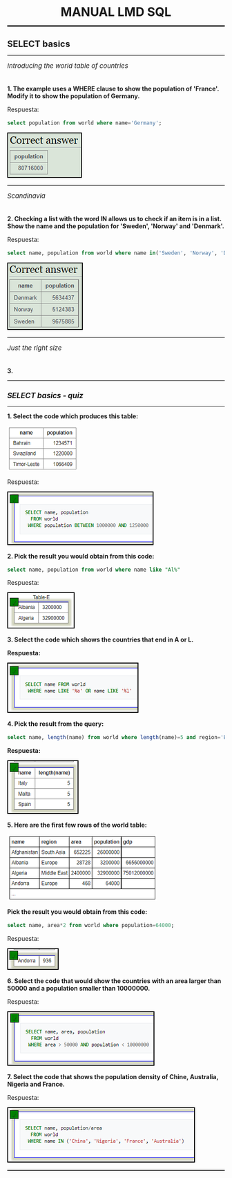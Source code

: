 <style>
  h1{
    text-align: center;
    font-weight: bold;
    border: none;
    margin-bottom: 3px;
  }

  h3{
    font-weight: bold;
    font-size: 20px;
    margin-bottom: 1px;
  }

  h5{
    font-size: 17px;
    margin-bottom: 2px;
  }

  h6{
    font-size: 15px;
    margin-top: 2px;
  }

  img{
    border: 2px solid black;
  }

  .exe{
    border: none;
  }

  .h1{
    border: none;
    height: 3px;
    color: black;
    background-color: black;
  }

  .line{
    border: none;
    height: 1px;
    color: black;
    background-color: black;
  }

  .line2{
    border: none;
    height: 2px;
    color: black;
    background-color: black;
  }
</style>

<h1>MANUAL LMD SQL</h1>
<hr class="h1">

<h3>SELECT basics</h3>
<hr class="line">

<h6>Introducing the world table of countries</h6>

<p><b>1. The example uses a WHERE clause to show the population of 'France'. Modify it to show the population of Germany.</b></p>

<p>Respuesta:</p>

```sql
select population from world where name='Germany';
```

<img src="img/apt1/ej1.png">

<hr class="line">

<h6>Scandinavia</h6>

<p><b>2. Checking a list with the word IN allows us to check if an item is in a list. Show the name and the population for 'Sweden', 'Norway' and 'Denmark'.</b></p>

<p>Respuesta:</p>

```sql
select name, population from world where name in('Sweden', 'Norway', 'Denmark');
```

<img src="img/apt1/ej2.png">

<hr class="line">

<h6>Just the right size</h6>

<p><b>3. </b></p>

<hr class="line">

<h5>SELECT basics - quiz</h5>
<hr class="line">

<p><b>1. Select the code which produces this table:</b></p>

<img class="exe" src="img/quiz1/table1.png">

<p>Respuesta:</p>

<img src="img/quiz1/ej1.png">

<p><b>2. Pick the result you would obtain from this code:</b></p>

```sql
select name, population from world where name like "Al%"
```

<p>Respuesta:</p>

<img src="img/quiz1/ej2.png">

<p><b>3. Select the code which shows the countries that end in A or L.</b></p>

<p><b>Respuesta:</b></p>

<img src="img/quiz1/ej3.png">

<p><b>4. Pick the result from the query:</b></p>

```sql
select name, length(name) from world where length(name)=5 and region='Europe';
```

<p><b>Respuesta:</b></p>

<img src="img/quiz1/ej4.png">

<p><b>5. Here are the first few rows of the world table:</b></p>

<img class="exe" src="img/quiz1/table5.png">

<p><b>Pick the result you would obtain from this code:</b></p>

```sql
select name, area*2 from world where population=64000;
```

<p>Respuesta:</p>

<img src="img/quiz1/ej5.png">

<p><b>6. Select the code that would show the countries with an area larger than 50000 and a population smaller than 10000000.</b></p>

<p>Respuesta:</p>

<img src="img/quiz1/ej6.png">

<p><b>7. Select the code that shows the population density of Chine, Australia, Nigeria and France.</b></p>

<p>Respuesta:</p>

<img src="img/quiz1/ej7.png">
<hr class="line2">